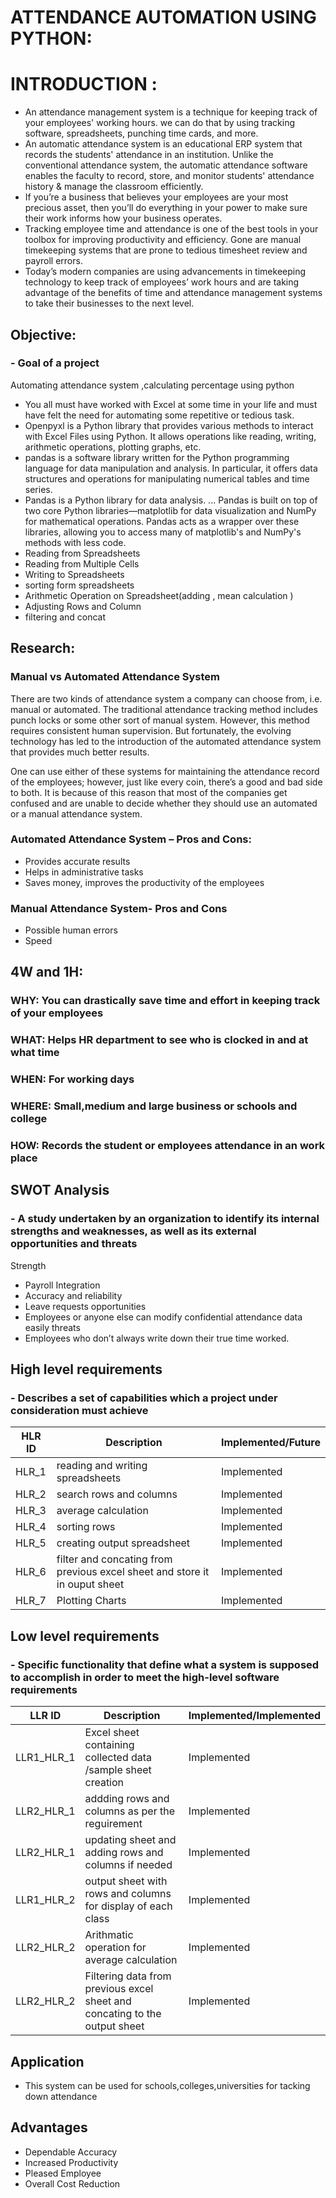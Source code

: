 # ATTENDANCE AUTOMATION USING PYTHON:

# INTRODUCTION :

* An attendance management system is a technique for keeping track of your employees' working hours. we can do that by using tracking software, spreadsheets, punching time cards, and more.
* An automatic attendance system is an educational ERP system that records the students' attendance in an institution. Unlike the conventional attendance system, 
the automatic attendance software enables the faculty to record, store, and monitor students' attendance history & manage the classroom efficiently.
* If you’re a business that believes your employees are your most precious asset, then you’ll do everything in your power to make sure their work informs how your business operates. 
* Tracking employee time and attendance is one of the best tools in your toolbox for improving productivity and efficiency. 
Gone are manual timekeeping systems that are prone to tedious timesheet review and payroll errors. 
* Today’s modern companies are using advancements in timekeeping technology to keep track of employees’ work hours and are taking advantage of the benefits of time and attendance management systems to take their businesses to the next level. 

## Objective:
### - Goal of a project
 Automating  attendance system ,calculating percentage using python 
 * You all must have worked with Excel at some time in your life and must have felt the need for automating some repetitive or tedious task.
 * Openpyxl is a Python library that provides various methods to interact with Excel Files using Python. It allows operations like reading, writing, arithmetic operations, plotting graphs, etc.
 * pandas is a software library written for the Python programming language for data manipulation and analysis. In particular, it offers data structures and operations for manipulating numerical tables and time series.
 * Pandas is a Python library for data analysis. ... Pandas is built on top of two core Python libraries—matplotlib for data visualization and NumPy for mathematical operations. Pandas acts as a wrapper over these libraries, allowing you to access many of matplotlib's and NumPy's methods with less code. 
 * Reading from Spreadsheets
 * Reading from Multiple Cells
 * Writing to Spreadsheets
 * sorting form spreadsheets
 * Arithmetic Operation on Spreadsheet(adding , mean calculation )
 * Adjusting Rows and Column
 * filtering and concat 
## Research:

### Manual vs Automated Attendance System

There are two kinds of attendance system a company can choose from, i.e. manual or automated. The traditional attendance tracking method includes punch locks or some other sort of manual system. However, this method requires consistent human supervision. But fortunately, the evolving technology has led to the introduction of the automated attendance system that provides much better results. 

One can use either of these systems for maintaining the attendance record of the employees; however, just like every coin, there’s a good and bad side to both. It is because of this reason that most of the companies get confused and are unable to decide whether they should use an automated or a manual attendance system. 

### Automated Attendance System – Pros and Cons:
* Provides accurate results
* Helps in administrative tasks
* Saves money, improves the productivity of the employees
### Manual Attendance System- Pros and Cons 
* Possible human errors
* Speed
             
               
## 4W and 1H:

### __WHY:__ You can drastically save time and effort in keeping track of your employees

### __WHAT:__ Helps HR department to see who is clocked in and at what time

### __WHEN:__ For working days 

### __WHERE:__  Small,medium and large business or schools and college

### __HOW:__ Records the student or employees attendance in an work place

## SWOT Analysis
### - A study undertaken by an organization to identify its internal strengths and weaknesses, as well as its external opportunities and threats
Strength
* Payroll Integration
* Accuracy and reliability
* Leave requests
opportunities
 * Employees or anyone else can modify confidential attendance data easily
threats
 * Employees who don’t always write down their true time worked.



## High level requirements
### - Describes a set of capabilities which a project under consideration must achieve

|HLR ID|Description|Implemented/Future|
|------|-----------|------------------|
|HLR_1|reading and writing spreadsheets |Implemented|
|HLR_2|search rows and columns |Implemented|
|HLR_3|average calculation |Implemented|
|HLR_4|sorting rows  |Implemented |
|HLR_5|creating output spreadsheet |Implemented |
|HLR_6|filter and concating from previous excel sheet and store it in ouput sheet |Implemented |
|HLR_7|Plotting Charts |Implemented |



## Low level requirements
### - Specific functionality that define what a system is supposed to accomplish in order to meet the high-level software requirements

|LLR ID|Description|Implemented/Implemented|
|------|-----------|------------------|
|LLR1_HLR_1|Excel sheet containing collected data /sample sheet creation |Implemented|
|LLR2_HLR_1|addding rows and columns as per the reguirement|Implemented|
|LLR2_HLR_1|updating sheet and adding rows and columns if needed |Implemented|
|LLR1_HLR_2|output sheet with rows and columns for display of each class |Implemented|
|LLR2_HLR_2|Arithmatic operation for average calculation|Implemented|
|LLR2_HLR_2|Filtering data from previous excel sheet and concating to the output sheet |Implemented|

## Application
*  This system can be used for schools,colleges,universities for tacking down attendance






## Advantages
* Dependable Accuracy
* Increased Productivity
* Pleased Employee
* Overall Cost Reduction




 






